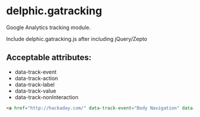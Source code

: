 delphic.gatracking
==================

Google Analytics tracking module.

Include delphic.gatracking.js after including jQuery/Zepto

## Acceptable attributes:

* data-track-event
* data-track-action
* data-track-label
* data-track-value
* data-track-nonInteraction

```html
<a href="http://hackaday.com/" data-track-event="Body Navigation" data-track-label="Hackaday homepage link">HACKADAY</a>
```